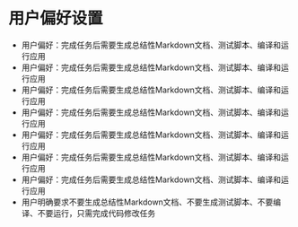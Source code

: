 # 用户偏好设置

- 用户偏好：完成任务后需要生成总结性Markdown文档、测试脚本、编译和运行应用
- 用户偏好：完成任务后需要生成总结性Markdown文档、测试脚本、编译和运行应用
- 用户偏好：完成任务后需要生成总结性Markdown文档、测试脚本、编译和运行应用
- 用户偏好：完成任务后需要生成总结性Markdown文档、测试脚本、编译和运行应用
- 用户偏好：完成任务后需要生成总结性Markdown文档、测试脚本、编译和运行应用
- 用户偏好：完成任务后需要生成总结性Markdown文档、测试脚本、编译和运行应用
- 用户偏好：完成任务后需要生成总结性Markdown文档、测试脚本、编译和运行应用
- 用户明确要求不要生成总结性Markdown文档、不要生成测试脚本、不要编译、不要运行，只需完成代码修改任务
